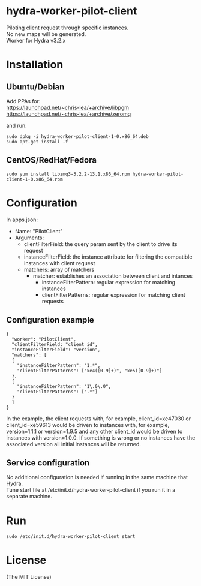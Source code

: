 hydra-worker-pilot-client
=========================

Piloting client request through specific instances.<br />
No new maps will be generated.<br />
Worker for Hydra v3.2.x

# Installation

## Ubuntu/Debian

Add PPAs for:  
https://launchpad.net/~chris-lea/+archive/libpgm  
https://launchpad.net/~chris-lea/+archive/zeromq  
  
and run:  
```
sudo dpkg -i hydra-worker-pilot-client-1-0.x86_64.deb
sudo apt-get install -f
```
## CentOS/RedHat/Fedora
```
sudo yum install libzmq3-3.2.2-13.1.x86_64.rpm hydra-worker-pilot-client-1-0.x86_64.rpm
```

# Configuration

In apps.json:

- Name: "PilotClient"
- Arguments:
  - clientFilterField: the query param sent by the client to drive its request
  - instanceFilterField: the instance attribute for filtering the compatible instances with client request
  - matchers: array of matchers
    - matcher: establishes an association between client and intances
      - instanceFilterPattern: regular expression for matching instances
      - clientFilterPatterns: regular expression for matching client requests

## Configuration example
```
{
  "worker": "PilotClient",
  "clientFilterField: "client_id",
  "instanceFilterField": "version",
  "matchers": [
  {
    "instanceFilterPattern": "1.*",
    "clientFilterPatterns": ["xe4([0-9]+)", "xe5([0-9]+)"]
  },
  {
    "instanceFilterPattern": "1\.0\.0",
    "clientFilterPatterns": [".*"]
  }
  ]
}
```
In the example, the client requests with, for example, client_id=xe47030 or client_id=xe59613 would be driven to instances with, for example, version=1.1.1 or version=1.9.5 and any other client_id would be driven to instances with version=1.0.0. If something is wrong or no instances have the associated version all initial instances will be returned.

## Service configuration

No additional configuration is needed if running in the same machine that Hydra.  
Tune start file at /etc/init.d/hydra-worker-pilot-client if you run it in a separate machine.

# Run
```
sudo /etc/init.d/hydra-worker-pilot-client start
```

# License

(The MIT License)
